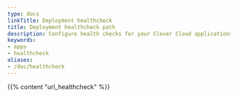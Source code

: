 ```yaml
---
type: docs
linkTitle: Deployment healthcheck
title: Deployment healthcheck path
description: Configure health checks for your Clever Cloud applications to ensure availability, automatic recovery, and seamless load balancer integration
keywords:
- apps
- healthcheck
aliases:
- /doc/healthcheck
---
```


{{% content "url_healthcheck" %}}
